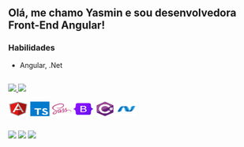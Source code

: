 ## Olá, me chamo Yasmin e sou desenvolvedora Front-End Angular!

<div>
 <h3> Habilidades </h3>
 <ul> 
   <li> Angular, .Net </li>
 </ul>
</div>

##
 <div>
  <a href="https://github.com/yasminalvx">
    <img height="170em" src="https://github-readme-stats.vercel.app/api?username=yasminalvx&show_icons=true&theme=radical&include_all_commits=true&count_private=true"/>
    <img height="170em" src="https://github-readme-stats.vercel.app/api/top-langs/?username=yasminalvx&layout=compact&langs_count=7&theme=radical"/>
  </a>
</div>

<div style="display: inline_block"><br>
  <img align="center" alt="Yasmin-Angular" height="30" width="40" src="https://github.com/devicons/devicon/blob/master/icons/angularjs/angularjs-original.svg">
  <img align="center" alt="Yasmin-TypeScript" height="30" width="40" src="https://github.com/devicons/devicon/blob/master/icons/typescript/typescript-original.svg">
  <img align="center" alt="Yasmin-Sass" height="30" width="40" src="https://github.com/devicons/devicon/blob/master/icons/sass/sass-original.svg">
  <img align="center" alt="Yasmin-Bootstrap" height="30" width="40" src="https://github.com/devicons/devicon/blob/master/icons/bootstrap/bootstrap-original.svg">
  <img align="center" alt="Yasmin-Csharp" height="30" width="40" src="https://raw.githubusercontent.com/devicons/devicon/master/icons/csharp/csharp-original.svg">
  <img align="center" alt="Yasmin-DotNet" height="30" width="40" src="https://github.com/devicons/devicon/blob/master/icons/dot-net/dot-net-original.svg">
</div>

##

<div> 
  <a href="https://www.linkedin.com/in/yasminalvesh/" target="_blank"><img src="https://img.shields.io/badge/-LinkedIn-%230077B5?style=for-the-badge&logo=linkedin&logoColor=white" target="_blank"></a> 
  <a href="https://www.instagram.com/yasminalves.h/" target="_blank"><img src="https://img.shields.io/badge/-Instagram-%23E4405F?style=for-the-badge&logo=instagram&logoColor=white" target="_blank"></a>
  <a href = "mailto:yasilvalves@gmail.com"><img src="https://img.shields.io/badge/-Gmail-%23333?style=for-the-badge&logo=gmail&logoColor=white" target="_blank"></a>
 
</div>
